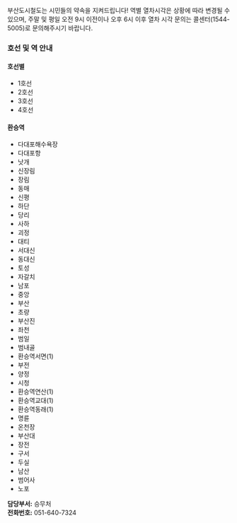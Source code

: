 부산도시철도는 시민들의 약속을 지켜드립니다! 역별 열차시각은 상황에 따라 변경될 수 있으며, 주말 및 평일 오전 9시 이전이나 오후 6시 이후 열차 시각 문의는 콜센터(1544-5005)로 문의해주시기 바랍니다.

### 호선 및 역 안내

#### 호선별
- 1호선
- 2호선
- 3호선
- 4호선

#### 환승역
- 다대포해수욕장
- 다대포항
- 낫개
- 신장림
- 장림
- 동매
- 신평
- 하단
- 당리
- 사하
- 괴정
- 대티
- 서대신
- 동대신
- 토성
- 자갈치
- 남포
- 중앙
- 부산
- 초량
- 부산진
- 좌천
- 범일
- 범내골
- 환승역서면(1)
- 부전
- 양정
- 시청
- 환승역연산(1)
- 환승역교대(1)
- 환승역동래(1)
- 명륜
- 온천장
- 부산대
- 장전
- 구서
- 두실
- 남산
- 범어사
- 노포

**담당부서:** 승무처  
**전화번호:** 051-640-7324